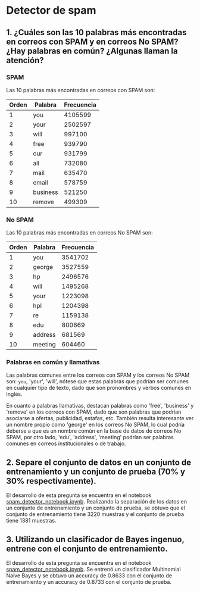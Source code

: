 # Detector de spam

## 1. ¿Cuáles son las 10 palabras más encontradas en correos con SPAM y en correos No SPAM? ¿Hay palabras en común? ¿Algunas llaman la atención?

### SPAM

Las 10 palabras más encontradas en correos con SPAM son:

| Orden | Palabra  | Frecuencia |
| ----- | -------- | ---------- |
| 1     | you      | 4105599    |
| 2     | your     | 2502597    |
| 3     | will     | 997100     |
| 4     | free     | 939790     |
| 5     | our      | 931799     |
| 6     | all      | 732080     |
| 7     | mail     | 635470     |
| 8     | email    | 578759     |
| 9     | business | 521250     |
| 10    | remove   | 499309     |

### No SPAM

Las 10 palabras más encontradas en correos No SPAM son:

| Orden | Palabra | Frecuencia |
| ----- | ------- | ---------- |
| 1     | you     | 3541702    |
| 2     | george  | 3527559    |
| 3     | hp      | 2496576    |
| 4     | will    | 1495268    |
| 5     | your    | 1223098    |
| 6     | hpl     | 1204398    |
| 7     | re      | 1159138    |
| 8     | edu     | 800669     |
| 9     | address | 681569     |
| 10    | meeting | 604460     |

### Palabras en común y llamativas
Las palabras comunes entre los correos con SPAM y los correos No SPAM son: `you`, 'your', 'will', nótese que estas palabras que podrían ser comunes en cualquier tipo de texto, dado que son pronombres y verbos comunes en inglés. 

En cuanto a palabras llamativas, destacan palabras como 'free', 'business' y 'remove' en los correos con SPAM, dado que son palabras que podrían asociarse a ofertas, publicidad, estafas, etc. También resulta interesante ver un nombre propio como 'george' en los correos No SPAM, lo cual podría deberse a que es un nombre común en la base de datos de correos No SPAM, por otro lado, 'edu', 'address', 'meeting' podrían ser palabras comunes en correos institucionales o de trabajo.

## 2. Separe el conjunto de datos en un conjunto de entrenamiento y un conjunto de prueba (70% y 30% respectivamente).
El desarrollo de esta pregunta se encuentra en el notebook [spam_detector_notebook.ipynb](spam_detector_notebook.ipynb). Realizando la separación de los datos en un conjunto de entrenamiento y un conjunto de prueba, se obtuvo que el conjunto de entrenamiento tiene 3220 muestras y el conjunto de prueba tiene 1381 muestras.

## 3. Utilizando un clasificador de Bayes ingenuo, entrene con el conjunto de entrenamiento.
El desarrollo de esta pregunta se encuentra en el notebook [spam_detector_notebook.ipynb](spam_detector_notebook.ipynb). Se entrenó un clasificador Multinomial Naive Bayes y se obtuvo un accuracy de 0.8633 con el conjunto de entrenamiento y un accuracy de 0.8733 con el conjunto de prueba.

